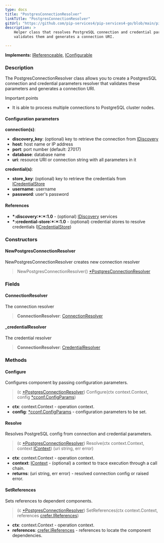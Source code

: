 ```yaml
---
type: docs
title: "PostgresConnectionResolver"
linkTitle: "PostgresConnectionResolver"
gitUrl: "https://github.com/pip-services4/pip-services4-go/blob/main/pip-services4-postgres-go"
description: >
    Helper class that resolves PostgreSQL connection and credential parameters,
    validates them and generates a connection URI.

---
```


**Implements:** [IReferenceable](../../../components/refer/ireferenceable), [IConfigurable](../../../components/config/iconfigurable)

### Description

The PostgresConnectionResolver class allows you to create a PostgresSQL connection and credential parameters resolver that validates these parameters and generates a connection URI.

Important points

- It is able to process multiple connections to PostgreSQL cluster nodes.

#### Configuration parameters
**connection(s)**:
- **discovery_key**: (optional) key to retrieve the connection from [IDiscovery](../../../config/connect/idiscovery)
- **host**: host name or IP address
- **port**: port number (default: 27017)
- **database**: database name
- **uri**: resource URI or connection string with all parameters in it

**credential(s)**:
- **store_key**: (optional) key to retrieve the credentials from [ICredentialStore](../../../config/auth/icredential_store)
- **username**: username
- **password**: user's password

#### References
- **\*:discovery:\*:\*:1.0** - (optional) [IDiscovery](../../../config/connect/idiscovery) services
- **\*:credential-store:\*:\*:1.0** - (optional) credential stores to resolve credentials ([ICredentialStore](../../../config/auth/icredential_store))


### Constructors

#### NewPostgresConnectionResolver
NewPostgresConnectionResolver creates new connection resolver

> NewPostgresConnectionResolver() [*PostgresConnectionResolver]()

### Fields

<span class="hide-title-link">

#### ConnectionResolver
The connection resolver
> **ConnectionResolver**: [ConnectionResolver](../../../config/connect/connection_resolver) 

#### _credentialResolver
The credential resolver
> **ConnectionResolver**: [CredentialResolver](../../../config/auth/credential_resolver) 

</span>


### Methods


#### Configure
Configures component by passing configuration parameters.

> (c [*PostgresConnectionResolver]()) Configure(ctx context.Context, config [*cconf.ConfigParams](../../../components/config/config_params))

- **ctx**: context.Context - operation context.
- **config**: [*cconf.ConfigParams](../../../components/config/config_params) - configuration parameters to be set.


#### Resolve
Resolves PostgreSQL config from connection and credential parameters.

> (c [*PostgresConnectionResolver]()) Resolve(ctx context.Context, context [IContext](../../../components/context/icontext)) (uri string, err error)

- **ctx**: context.Context - operation context.
- **context**: [IContext](../../../components/context/icontext) - (optional) a context to trace execution through a call chain.
- **returns**: (uri string, err error) - resolved connection config or raised error.


#### SetReferences
Sets references to dependent components.

> (c [*PostgresConnectionResolver]()) SetReferences(ctx context.Context, references [crefer.IReferences](../../../components/refer/ireferences))

- **ctx**: context.Context - operation context.
- **references**: [crefer.IReferences](../../../components/refer/ireferences) - references to locate the component dependencies.


